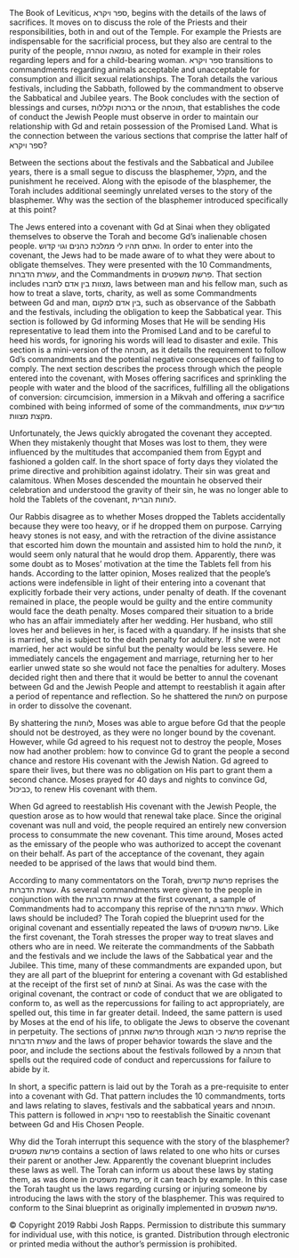  The Book of Leviticus,  ספר ויקרא, begins with the details of the laws of sacrifices. It moves on to discuss the role of the Priests and their responsibilities, both in and out of the Temple. For example the Priests are indispensable for the sacrificial process, but they also are central to the purity of the people, טומאה וטהרה, as noted for example in their roles regarding lepers and for a child-bearing woman. ספר ויקרא transitions to commandments regarding animals acceptable and unacceptable for consumption and illicit sexual relationships. The Torah details the various festivals, including the Sabbath, followed by the commandment to observe the Sabbatical and Jubilee years. The Book concludes with the section of blessings and curses, ברכות וקללות or the תוכחה, that establishes the code of conduct the Jewish People must observe in order to maintain our relationship with Gd and retain possession of the Promised Land. What is the connection between the various sections that comprise the latter half of ספר ויקרא?

Between the sections about the festivals and the Sabbatical and Jubilee years, there is a small segue to discuss the blasphemer, מקלל, and the punishment he received. Along with the episode of the blasphemer, the Torah includes additional seemingly unrelated verses to the story of the blasphemer. Why was the section of the blasphemer introduced specifically at this point?

The Jews entered into a covenant with Gd at Sinai when they obligated themselves to observe the Torah and become Gd’s inalienable chosen people. ואתם תהיו לי ממלכת כהנים וגוי קדוש.  In order to enter into the covenant, the Jews had to be made aware of to what they were about to obligate themselves. They were presented with the 10 Commandments, עשרת הדברות, and the Commandments in פרשת משפטים. That section includes מצוות בין אדם לחברו, laws between man and his fellow man, such as how to treat a slave, torts, charity, as well as some Commandments between Gd and man, בין אדם למקום, such as observance of the Sabbath and the festivals, including the obligation to keep the Sabbatical year. This section is followed by Gd informing Moses that He will be sending His representative to lead them into the Promised Land and to be careful to heed his words, for ignoring his words will lead to disaster and exile. This section is a mini-version of the תוכחה, as it details the requirement to follow Gd’s commandments and the potential negative consequences of failing to comply. The next section describes the process through which the people entered into the covenant, with Moses offering sacrifices and sprinkling the people with water and the blood of the sacrifices, fulfilling all the obligations of conversion: circumcision, immersion in a Mikvah and offering a sacrifice combined with being informed of some of the commandments, מודיעים אותו מקצת מצוות.

Unfortunately, the Jews quickly abrogated the covenant they accepted. When they mistakenly thought that Moses was lost to them, they were influenced by the multitudes that accompanied them from Egypt and fashioned a golden calf. In the short space of forty days they violated the prime directive and prohibition against idolatry. Their sin was great and calamitous. When Moses descended the mountain he observed their celebration and understood the gravity of their sin, he was no longer able to hold the Tablets of the covenant, לוחות הברית. 

Our Rabbis disagree as to whether Moses dropped the Tablets accidentally because they were too heavy, or if he dropped them on purpose. Carrying heavy stones is not easy, and with the retraction of the divine assistance that escorted him down the mountain and assisted him to hold the לוחות, it would seem only natural that he would drop them. Apparently, there was some doubt as to Moses’ motivation at the time the Tablets fell from his hands. According to the latter opinion, Moses realized that the people’s actions were indefensible in light of their entering into a covenant that explicitly forbade their very actions, under penalty of death. If the covenant remained in place, the people would be guilty and the entire community would face the death penalty. Moses compared their situation to a bride who has an affair immediately after her wedding. Her husband, who still loves her and believes in her, is faced with a quandary. If he insists that she is married, she is subject to the death penalty for adultery. If she were not married, her act would be sinful but the penalty would be less severe. He immediately cancels the engagement and marriage, returning her to her earlier unwed state so she would not face the penalties for adultery. Moses decided right then and there that it would be better to annul the covenant between Gd and the Jewish People and attempt to reestablish it again after a period of repentance and reflection. So he shattered the לוחות on purpose in order to dissolve the covenant.

By shattering the לוחות, Moses was able to argue before Gd that the people should not be destroyed, as they were no longer bound by the covenant. However, while Gd agreed to his request not to destroy the people, Moses now had another problem: how to convince Gd to grant the people a second chance and restore His covenant with the Jewish Nation. Gd agreed to spare their lives, but there was no obligation on His part to grant them a second chance. Moses prayed for 40 days and nights to convince Gd, כביכול, to renew His covenant with them. 

When Gd agreed to reestablish His covenant with the Jewish People, the question arose as to how would that renewal take place. Since the original covenant was null and void, the people required an entirely new conversion process to consummate the new covenant. This time around, Moses acted as the emissary of the people who was authorized to accept the covenant on their behalf.  As part of the acceptance of the covenant, they again needed to be apprised of the laws that would bind them. 

According to many commentators on the Torah, פרשת קדושים reprises the עשרת הדברות. As several commandments were given to the people in conjunction with the עשרת הדברות at the first covenant, a sample of Commandments had to accompany this reprise of the עשרת הדברות. Which laws should be included? The Torah copied the blueprint used for the original covenant and essentially repeated the laws of פרשת משפטים. Like the first covenant, the Torah stresses the proper way to treat slaves and others who are in need. We reiterate the commandments of the Sabbath and the festivals and we include the laws of the Sabbatical year and the Jubilee. This time, many of these commandments are expanded upon, but they are all part of the blueprint for entering a covenant with Gd established at the receipt of the first set of לוחות at Sinai. As was the case with the original covenant, the contract or code of conduct that we are obligated to conform to, as well as the repercussions for failing to act appropriately, are spelled out, this time in far greater detail. Indeed, the same pattern is used by Moses at the end of his life, to obligate the Jews to observe the covenant in perpetuity. The sections of פרשת ואתחנן through פרשת כי תבוא reprise the עשרת הדברות and the laws of proper behavior towards the slave and the poor, and include the sections about the festivals followed by a תוכחה that spells out the required code of conduct and repercussions for failure to abide by it. 

In short, a specific pattern is laid out by the Torah as a pre-requisite to enter into a covenant with Gd. That pattern includes the 10 commandments, torts and laws relating to slaves, festivals and the sabbatical years and תוכחה. This pattern is followed in ספר ויקרא to reestablish the Sinaitic covenant between Gd and His Chosen People.

Why did the Torah interrupt this sequence with the story of the blasphemer? פרשת משפטים contains a section of laws related to one who hits or curses their parent or another Jew. Apparently the covenant blueprint includes these laws as well. The Torah can inform us about these laws by stating them, as was done in פרשת משפטים, or it can teach by example. In this case the Torah taught us the laws regarding cursing or injuring someone by introducing the laws with the story of the blasphemer. This was required to conform to the Sinai blueprint as originally implemented in פרשת משפטים.

© Copyright 2019 Rabbi Josh Rapps. Permission to distribute this summary for individual use, with this notice, is granted. Distribution through electronic or printed media without the author’s permission is prohibited.

